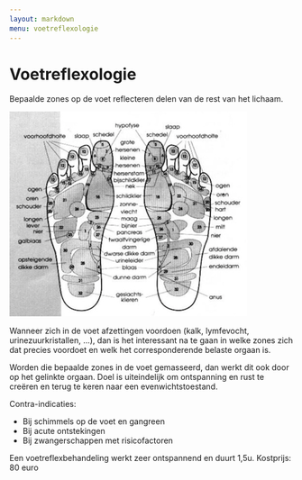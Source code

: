 ```yaml
---
layout: markdown
menu: voetreflexologie
---
```

# Voetreflexologie 

Bepaalde zones op de voet reflecteren delen van de rest van het lichaam. 

![voetreflex](images/voetreflex.png)

Wanneer zich in de voet afzettingen voordoen (kalk, lymfevocht, urinezuurkristallen, ...), dan is het interessant na te gaan in welke zones zich dat precies voordoet en welk het corresponderende belaste orgaan is.

Worden die bepaalde zones in de voet gemasseerd, dan werkt dit ook door op het gelinkte orgaan. Doel is uiteindelijk om ontspanning en rust te creëren en terug te keren naar een evenwichtstoestand.

Contra-indicaties: 
* Bij schimmels op de voet en gangreen
* Bij acute ontstekingen
* Bij zwangerschappen met risicofactoren

Een voetreflexbehandeling werkt zeer ontspannend en duurt 1,5u. Kostprijs: 80 euro
